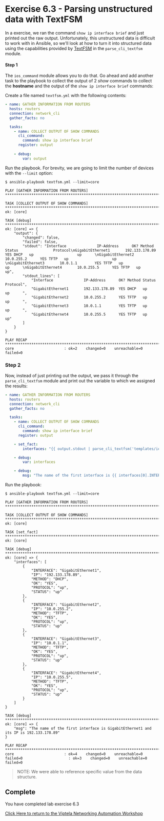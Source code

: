 # Exercise 6.3 - Parsing unstructured data with TextFSM


In a exercise, we ran the command `show ip interface brief` and just printed out the raw output.  Unfortunately, this
unstructured data is difficult to work with in Ansible, so we'll look at how to turn it into structured data using the
capabilities provided by [TextFSM](https://github.com/google/textfsm) in the `parse_cli_textfsm` module.


#### Step 1

The `ios_command` module allows you to do that. Go ahead and add another task to the playbook to collect the output of 2 _show_ commands to collect the **hostname** and the output of the `show ip interface brief` commands:

Create a file named `textfsm.yml` with the following contents:

```yaml
- name: GATHER INFORMATION FROM ROUTERS
  hosts: routers
  connection: network_cli
  gather_facts: no

  tasks:
    - name: COLLECT OUTPUT OF SHOW COMMANDS
      cli_command:
        command: show ip interface brief
      register: output
      
    - debug:
        var: output
```

Run the playbook. For brevity, we are going to limit the number of devices with the `--limit` option:

```shell
$ ansible-playbook textfsm.yml --limit=core

PLAY [GATHER INFORMATION FROM ROUTERS] *********************************************************************************************************

TASK [COLLECT OUTPUT OF SHOW COMMANDS] *********************************************************************************************************
ok: [core]

TASK [debug] ***********************************************************************************************************************************
ok: [core] => {
    "output": {
        "changed": false,
        "failed": false,
        "stdout": "Interface              IP-Address      OK? Method Status                Protocol\nGigabitEthernet1       192.133.178.89  YES DHCP   up                    up      \nGigabitEthernet2       10.0.255.2      YES TFTP   up                    up      \nGigabitEthernet3       10.0.1.1        YES TFTP   up                    up      \nGigabitEthernet4       10.0.255.5      YES TFTP   up                    up",
        "stdout_lines": [
            "Interface              IP-Address      OK? Method Status                Protocol",
            "GigabitEthernet1       192.133.178.89  YES DHCP   up                    up      ",
            "GigabitEthernet2       10.0.255.2      YES TFTP   up                    up      ",
            "GigabitEthernet3       10.0.1.1        YES TFTP   up                    up      ",
            "GigabitEthernet4       10.0.255.5      YES TFTP   up                    up"
        ]
    }
}

PLAY RECAP *************************************************************************************************************************************
core                       : ok=2    changed=0    unreachable=0    failed=0
```

### Step 2

Now, instead of just printing out the output, we pass it through the `parse_cli_textfsm` module and print out the variable
to which we assigned the results:

```yaml
- name: GATHER INFORMATION FROM ROUTERS
  hosts: routers
  connection: network_cli
  gather_facts: no

  tasks:
    - name: COLLECT OUTPUT OF SHOW COMMANDS
      cli_command:
        command: show ip interface brief
      register: output

    - set_fact:
        interfaces: "{{ output.stdout | parse_cli_textfsm('templates/ios_show_interfaces.textfsm') }}"

    - debug:
        var: interfaces

    - debug:
        msg: "The name of the first interface is {{ interfaces[0].INTERFACE }} and its IP is {{ interfaces[0].IP }}"
```

Run the playbook:

```shell
$ ansible-playbook textfsm.yml --limit=core

PLAY [GATHER INFORMATION FROM ROUTERS] *********************************************************************************************************

TASK [COLLECT OUTPUT OF SHOW COMMANDS] *********************************************************************************************************
ok: [core]

TASK [set_fact] ********************************************************************************************************************************
ok: [core]

TASK [debug] ***********************************************************************************************************************************
ok: [core] => {
    "interfaces": [
        {
            "INTERFACE": "GigabitEthernet1",
            "IP": "192.133.178.89",
            "METHOD": "DHCP",
            "OK": "YES",
            "PROTOCOL": "up",
            "STATUS": "up"
        },
        {
            "INTERFACE": "GigabitEthernet2",
            "IP": "10.0.255.2",
            "METHOD": "TFTP",
            "OK": "YES",
            "PROTOCOL": "up",
            "STATUS": "up"
        },
        {
            "INTERFACE": "GigabitEthernet3",
            "IP": "10.0.1.1",
            "METHOD": "TFTP",
            "OK": "YES",
            "PROTOCOL": "up",
            "STATUS": "up"
        },
        {
            "INTERFACE": "GigabitEthernet4",
            "IP": "10.0.255.5",
            "METHOD": "TFTP",
            "OK": "YES",
            "PROTOCOL": "up",
            "STATUS": "up"
        }
    ]
}

TASK [debug] ***********************************************************************************************************************************
ok: [core] => {
    "msg": "The name of the first interface is GigabitEthernet1 and its IP is 192.133.178.89"
}

PLAY RECAP *************************************************************************************************************************************
core                       : ok=4    changed=0    unreachable=0    failed=0                     : ok=3    changed=0    unreachable=0    failed=0
```

>NOTE: We were able to reference specific value from the data structure.

## Complete

You have completed lab exercise 6.3

[Click Here to return to the Viptela Networking Automation Workshop](../../README_AUTOMATION.md)

